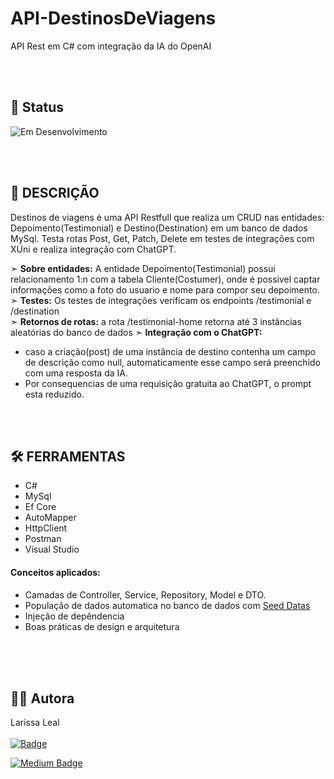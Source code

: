 # API-DestinosDeViagens
API Rest em C# com integração da IA do OpenAI

<br><br> 
## 🚧 Status
![Em Desenvolvimento](https://img.shields.io/badge/Status-Em%20Desenvolvimento-yellow?style=flat-square)

<br><br>
## 📝 DESCRIÇÃO
Destinos de viagens é uma API Restfull que realiza um CRUD nas entidades: Depoimento(Testimonial) e Destino(Destination) em um banco de dados MySql. 
Testa rotas Post, Get, Patch, Delete em testes de integrações com XUni e realiza integração com ChatGPT. 

➣ <b>Sobre entidades:</b> A entidade Depoimento(Testimonial) possui relacionamento 1:n com a tabela Cliente(Costumer), onde é possivel captar informações como 
a foto do usuario e nome para compor seu depoimento.  
➣ <b>Testes:</b> Os testes de integrações verificam os endpoints /testimonial e /destination<br>
➣ <b>Retornos de rotas:</b> a rota /testimonial-home retorna até 3 instâncias aleatórias do banco de dados 
➣ <b>Integração com o ChatGPT:</b> 
- caso a criação(post) de uma instância de destino contenha um campo de descrição como null, automaticamente esse campo será preenchido com uma resposta da IA. <br>
- Por consequencias de uma requisição gratuita ao ChatGPT, o prompt esta reduzido.

<br><br>
## 🛠️ FERRAMENTAS 
- C#
- MySql
- Ef Core
- AutoMapper
- HttpClient
- Postman
- Visual Studio
#### Conceitos aplicados:
- Camadas de Controller, Service, Repository, Model e DTO.
- População de dados automatica no banco de dados com <a href= "https://talented-gray-8e7.notion.site/Data-Seeds-c-a2cb553550c2400789337b2718d06bde?pvs=4">Seed Datas</a>
- Injeção de depêndencia
- Boas práticas de design e arquitetura 





<br><br><br>
## 👩‍💻 Autora
Larissa Leal 
<br><br>
[![Badge](https://img.shields.io/badge/LinkedIn-0077B5?style=for-the-badge&logo=linkedin&logoColor=white)](https://www.linkedin.com/in/larissa-leal-dias-408455157/)

[![Medium Badge](https://img.shields.io/badge/Medium-%E2%97%BC%20black?style=for-the-badge&logo=medium&logoColor=white&color=black)]([URL_DO_SEU_LINK](https://medium.com/@larileal6)https://medium.com/@larileal6)
